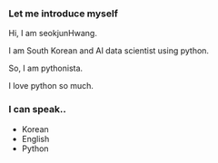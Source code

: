 ### Let me introduce myself

Hi, I am seokjunHwang.

I am South Korean and AI data scientist using python.

So, I am pythonista.

I love python so much.

### I can speak..

- Korean
- English
- Python

<!--
**seokjunHwang/seokjunHwang** is a ✨ _special_ ✨ repository because its `README.md` (this file) appears on your GitHub profile.

Here are some ideas to get you started:

- 🔭 I’m currently working on ...
- 🌱 I’m currently learning ...
- 👯 I’m looking to collaborate on ...
- 🤔 I’m looking for help with ...
- 💬 Ask me about ...
- 📫 How to reach me: ...
- 😄 Pronouns: ...
- ⚡ Fun fact: ...
-->
